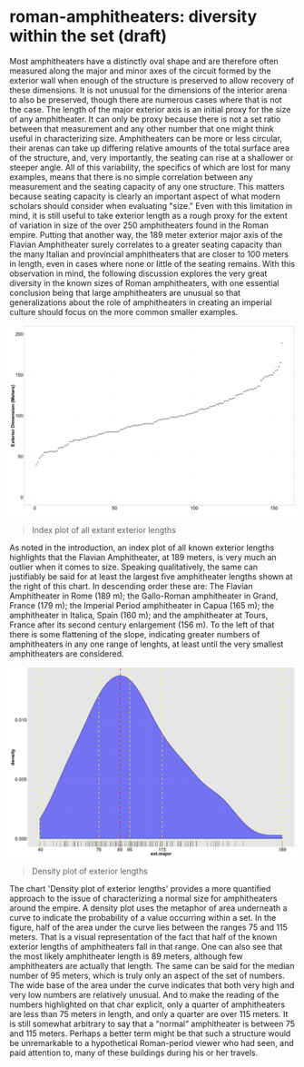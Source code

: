 roman-amphitheaters: diversity within the set (draft)
===================

Most amphitheaters have a distinctly oval shape and are therefore often measured along the major and minor axes of the circuit formed by the exterior wall when enough of the structure is preserved to allow recovery of these dimensions. It is not unusual for the dimensions of the interior arena to also be preserved, though there are numerous cases where that is not the case. The length of the major exterior axis is an initial proxy for the size of any amphitheater. It can only be proxy because there is not a set ratio between that measurement and any other number that one might think useful in characterizing size. Amphitheaters can be more or less circular, their arenas can take up differing relative amounts of the total surface area of the structure, and, very importantly, the seating can rise at a shallower or steeper angle. All of this variability, the specifics of which are lost for many examples, means that there is no simple correlation between any measurement and the seating capacity of any one structure. This matters because seating capacity is clearly an important aspect of what modern scholars should consider when evaluating "size." Even with this limitation in mind, it is still useful to take exterior length as a rough proxy for the extent of variation in size of the over 250 amphitheaters found in the Roman empire. Putting that another way, the 189 meter exterior major axis of the Flavian Amphitheater surely correlates to a greater seating capacity than the many Italian and provincial amphitheaters that are closer to 100 meters in length, even in cases where none or little of the seating remains. With this observation in mind, the following discussion explores the very great diversity in the known sizes of Roman amphitheaters, with one essential conclusion being that large amphitheaters are unusual so that generalizations about the role of amphitheaters in creating an imperial culture should focus on the more common smaller examples.

![](figures/all_exterior_lengths_index_plot.png?raw=true)
> Index plot of all extant exterior lengths

As noted in the introduction, an index plot of all known exterior lengths highlights that the Flavian Amphitheater, at 189 meters, is very much an outlier when it comes to size. Speaking qualitatively, the same can justifiably be said for at least the largest five amphitheater lengths shown at the right of this chart. In descending order these are: The Flavian Amphitheater in Rome (189 m); the Gallo-Roman amphitheater in Grand, France (179 m); the Imperial Period amphitheater in Capua (165 m); the amphitheater in Italica, Spain (160 m);  and the amphitheater at Tours, France after its second century enlargement (156 m). To the left of that there is some flattening of the slope, indicating greater numbers of amphitheaters in any one range of lenghts, at least until the very smallest amphitheaters are considered.

![](figures/exterior_lengths_density.png?raw=true)
> Density plot of exterior lengths

The chart 'Density plot of exterior lengths' provides a more quantified approach to the issue of characterizing a normal size for amphitheaters around the empire. A density plot uses the metaphor of area underneath a curve to indicate the probability of a value occurring within a set. In the figure, half of the area under the curve lies between the ranges 75 and 115 meters. That is a visual representation of the fact that half of the known exterior lengths of amphitheaters fall in that range. One can also see that the most likely amphitheater length is 89 meters, although few amphitheaters are actually that length. The same can be said for the median number of 95 meters, which is truly only an aspect of the set of numbers. The wide base of the area under the curve indicates that both very high and very low numbers are relatively unusual. And to make the reading of the numbers highlighted on that char explicit, only a quarter of amphitheaters are less than 75 meters in length, and only a quarter are over 115 meters. It is still somewhat arbitrary to say that a “normal” amphitheater is between 75 and 115 meters. Perhaps a better term might be that such a structure would be unremarkable to a hypothetical Roman-period viewer who had seen, and paid attention to, many of these buildings during his or her travels.